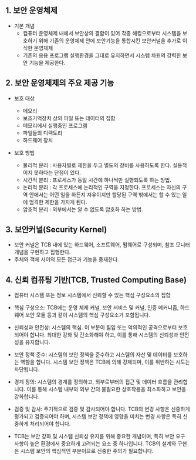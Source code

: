 ## 1. 보안 운영체제
 - 기본 개념
    - 컴퓨터 운영체제 내에서 보안상의 결함이 있어 각종 해킹으로부터 시스템을 보호하기 위해 기존의 운영체제 안에 보안기능을 통합시킨 보안커널을 추가로 이식한 운영체제
    - 기존의 응용 프로그램 실행환경을 그대로 유지하면서 시스템 차원의 강력한 보안 기능을 제공한다.

## 2. 보안 운영체제의 주요 제공 기능
 - 보호 대상
    - 메모리
    - 보조기억장치 상의 파일 또는 데이터의 집합
    - 메모리에서 실행중인 프로그램
    - 파일들의 디렉토리
    - 하드웨어 장치

 - 보호 방법
    - 물리적 분리 : 사용자별로 제한을 두고 별도의 장비를 사용하도록 한다. 실용적이지 못하다는 단점이 있다.
    - 시간적 분리 : 프로세스가 동일 시간에 하나씩만 실행되도록 하는 방법.
    - 논리적 분리 : 각 프로세스에 논리적인 구역을 지정한다. 프로세스는 자신의 구역 안에서는 어떤 일을 하든지 자유이지만 할당된 구역 밖에서는 할 수 있는 일에 엄격한 제한을 가지게 된다.
    - 암호적 분리 : 외부에서는 알 수 없도록 암호화 하는 방법.

## 3. 보안커널(Security Kernel)
 - 보안 커널은 TCB 내에 있는 하드웨어, 소프트웨어, 펌웨어로 구성되며, 참조 모니터 개념을 구현하고 집행한다.
 - 주체와 객체 사이의 모든 접근과 기능을 중재한다.

## 4. 신뢰 컴퓨팅 기반(TCB, Trusted Computing Base)
 - 컴퓨터 시스템 또는 정보 시스템에서 신뢰할 수 있는 핵심 구성요소의 집합

 - 핵심 구성요소: TCB에는 운영 체제 커널, 보안 서비스 및 커널, 인증 메커니즘, 하드웨어 보안 모듈 등과 같이 시스템의 핵심 구성요소가 포함됩니다.

 - 신뢰성과 안전성: 시스템의 핵심. 이 부분이 침입 또는 악의적인 공격으로부터 보호되어야 합니다. 최대한 강화 및 간소화해야 하고, 이를 통해 시스템의 신뢰성과 안전성을 유지합니다.

 - 보안 정책 준수: 시스템의 보안 정책을 준수하고 시스템의 자산 및 데이터를 보호하는 역할을 합니다. 시스템 보안 정책은 TCB에 의해 강제되며, 이를 위반하는 시도는 차단됩니다.

 - 경계 정의: 시스템의 경계를 정의하고, 외부로부터의 접근 및 데이터 흐름을 관리합니다. 이를 통해 시스템 내부와 외부 간의 불필요한 상호작용을 최소화하고 보안을 강화합니다.

 - 검증 및 감사: 주기적으로 검증 및 감사되어야 합니다. TCB의 변경 사항은 신중하게 평가되고 검증되어야 하며, 시스템 보안 정책에 영향을 미치는 변경 사항은 특히 신중하게 처리되어야 합니다.

 - TCB는 보안 강화 및 시스템 신뢰성 유지를 위해 중요한 개념이며, 특히 보안 요구 사항이 높은 환경에서 중요하게 고려되는 요소 중 하나입니다. TCB의 설계와 구현은 시스템 보안의 핵심적인 부분이므로 신중한 주의가 필요합니다.
